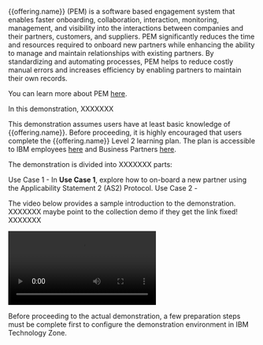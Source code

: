 {{offering.name}} (PEM) is a software based engagement system that enables faster onboarding, collaboration, interaction, monitoring, management, and visibility into the interactions between companies and their partners, customers, and suppliers. PEM significantly reduces the time and resources required to onboard new partners while enhancing the ability to manage
and maintain relationships with existing partners. By standardizing and automating processes, PEM helps to reduce costly manual errors and increases efficiency by enabling partners to maintain their own records.

You can learn more about PEM <a href="https://www.ibm.com/products/partner-engagement-manager" target="_blank">here</a>.

In this demonstration, XXXXXXX

This demonstration assumes users have at least basic knowledge of {{offering.name}}. Before proceeding, it is highly encouraged that users complete the {{offering.name}} Level 2 learning plan. The plan is accessible to IBM employees <a href="https://yourlearning.ibm.com/activity/PLAN-C22C127B3AEC" target="_blank">here</a> and Business Partners <a href="https://learn.ibm.com/course/view.php?id=11891" target="_blank">here</a>.

The demonstration is divided into XXXXXXX parts:

Use Case 1 - In **Use Case 1**, explore how to on-board a new partner using the Applicability Statement 2 (AS2) Protocol.
Use Case 2 -

The video below provides a sample introduction to the demonstration. XXXXXXX maybe point to the collection demo if they get the link fixed! XXXXXXX

![type:video](./_videos/XXXXXXX.mp4)


Before proceeding to the actual demonstration, a few preparation steps must be complete first to configure the demonstration environment in IBM Technology Zone.

